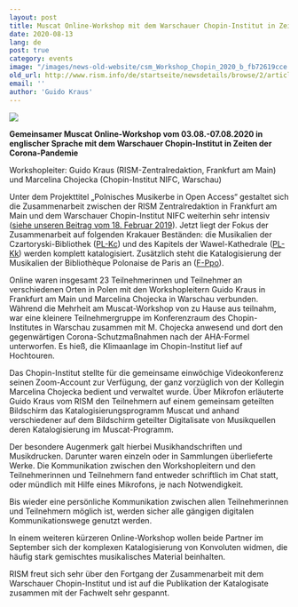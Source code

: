 ```yaml
---
layout: post
title: Muscat Online-Workshop mit dem Warschauer Chopin-Institut in Zeiten der Corona-Pandemie
date: 2020-08-13
lang: de
post: true
category: events
image: "/images/news-old-website/csm_Workshop_Chopin_2020_b_fb72619cce.jpg"
old_url: http://www.rism.info/de/startseite/newsdetails/browse/2/article/64/online-muscat-workshop-with-the-chopin-institute-warsaw-in-the-age-of-the-corona-pandemic.html
email: ''
author: 'Guido Kraus'
---
```


 ![](/uploads/_processed_/csm_Workshop_Chopin_2020_a_140862fbde.jpg)

**Gemeinsamer Muscat Online-Workshop vom 03.08.-07.08.2020 in englischer Sprache mit dem Warschauer Chopin-Institut in Zeiten der Corona-Pandemie**  
  
Workshopleiter: Guido Kraus (RISM-Zentralredaktion, Frankfurt am Main) und Marcelina Chojecka (Chopin-Institut NIFC, Warschau)   
  
Unter dem Projekttitel „Polnisches Musikerbe in Open Access“ gestaltet sich die Zusammenarbeit zwischen der RISM Zentralredaktion in Frankfurt am Main und dem Warschauer Chopin-Institut NIFC weiterhin sehr intensiv ([siehe unseren Beitrag vom 18. Februar 2019](/library_collections/2019/02/18/close-cooperation-between-rism-and-the-chopin.html)). Jetzt liegt der Fokus der Zusammenarbeit auf folgenden Krakauer Beständen: die Musikalien der Czartoryski-Bibliothek ([PL-Kc](https://opac.rism.info/search?View=rism&siglum=PL-Kc&Language=de)) und des Kapitels der Wawel-Kathedrale ([PL-Kk](https://opac.rism.info/search?View=rism&siglum=PL-Kk&Language=de)) werden komplett katalogisiert. Zusätzlich steht die Katalogisierung der Musikalien der Bibliothèque Polonaise de Paris an ([F-Ppo](https://opac.rism.info/search?View=rism&siglum=F-Ppo&Language=de)).   
  
Online waren insgesamt 23 Teilnehmerinnen und Teilnehmer an verschiedenen Orten in Polen mit den Workshopleitern Guido Kraus in Frankfurt am Main und Marcelina Chojecka in Warschau verbunden. Während die Mehrheit am Muscat-Workshop von zu Hause aus teilnahm, war eine kleinere Teilnehmergruppe im Konferenzraum des Chopin-Institutes in Warschau zusammen mit M. Chojecka anwesend und dort den gegenwärtigen Corona-Schutzmaßnahmen nach der AHA-Formel unterworfen. Es hieß, die Klimaanlage im Chopin-Institut lief auf Hochtouren.   
  
Das Chopin-Institut stellte für die gemeinsame einwöchige Videokonferenz seinen Zoom-Account zur Verfügung, der ganz vorzüglich von der Kollegin Marcelina Chojecka bedient und verwaltet wurde. Über Mikrofon erläuterte Guido Kraus vom RISM den Teilnehmern auf einem gemeinsam geteilten Bildschirm das Katalogisierungsprogramm Muscat und anhand verschiedener auf dem Bildschirm geteilter Digitalisate von Musikquellen deren Katalogisierung im Muscat-Programm.&nbsp;   
  
Der besondere Augenmerk galt hierbei Musikhandschriften und Musikdrucken. Darunter waren einzeln oder in Sammlungen überlieferte Werke. Die Kommunikation zwischen den Workshopleitern und den Teilnehmerinnen und Teilnehmern fand entweder schriftlich im Chat statt, oder mündlich mit Hilfe eines Mikrofons, je nach Notwendigkeit.

Bis wieder eine persönliche Kommunikation zwischen allen Teilnehmerinnen und Teilnehmern möglich ist, werden sicher alle gängigen digitalen Kommunikationswege genutzt werden.  
  
In einem weiteren kürzeren Online-Workshop wollen beide Partner im September sich der komplexen Katalogisierung von Konvoluten widmen, die häufig stark gemischtes musikalisches Material beinhalten.  
  
RISM freut sich sehr über den Fortgang der Zusammenarbeit mit dem Warschauer Chopin-Institut und ist auf die Publikation der Katalogisate zusammen mit der Fachwelt sehr gespannt.   
  
<script type="text/javascript">var switchTo5x=true;</script><script type="text/javascript" src="http://w.sharethis.com/button/buttons.js"></script><script type="text/javascript">stLight.options({publisher: "9b601438-1ce1-49d8-bfd7-9cff5df54c17", doNotHash: false, doNotCopy: false, hashAddressBar: false});</script>

